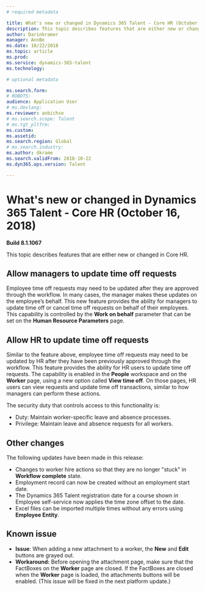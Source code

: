 ```yaml
---
# required metadata

title: What's new or changed in Dynamics 365 Talent - Core HR (October 16, 2018)
description: This topic describes features that are either new or changed in Microsoft Dynamics 365 Talent - Core HR.
author: Darinkramer
manager: AnnBe
ms.date: 10/22/2018
ms.topic: article
ms.prod: 
ms.service: dynamics-365-talent
ms.technology: 

# optional metadata

ms.search.form: 
# ROBOTS: 
audience: Application User
# ms.devlang: 
ms.reviewer: anbichse
# ms.search.scope: Talent
# ms.tgt_pltfrm: 
ms.custom: 
ms.assetid: 
ms.search.region: Global
# ms.search.industry: 
ms.author: dkrame
ms.search.validFrom: 2018-10-22
ms.dyn365.ops.version: Talent

---
```

# What's new or changed in Dynamics 365 Talent - Core HR (October 16, 2018)

**Build 8.1.1067**

This topic describes features that are either new or changed in Core HR.

## Allow managers to update time off requests

Employee time off requests may need to be updated after they are approved through the workflow. In many cases, the manager makes these updates on the employee’s behalf. This new feature provides the ability for managers to update time off or cancel time off requests on behalf of their employees. This capability is controlled by the **Work on behalf** parameter that can be set on the **Human Resource Parameters** page. 
 
## Allow HR to update time off requests

Similar to the feature above, employee time off requests may need to be updated by HR after they have been previously approved through the workflow. This feature provides the ability for HR users to update time off requests. The capability is enabled in the **People** workspace and on the **Worker** page, using a new option called **View time off**. On those pages, HR users can view requests and update time off transactions, similar to how managers can perform these actions.

The security duty that controls access to this functionality is:
- Duty: Maintain worker-specific leave and absence processes.
- Privilege: Maintain leave and absence requests for all workers.

## Other changes
The following updates have been made in this release:
- Changes to worker hire actions so that they are no longer "stuck" in **Workflow complete** state.
- Employment record can now be created without an employment start date.
- The Dynamics 365 Talent registration date for a course shown in Employee self-service now applies the time zone offset to the date.
- Excel files can be imported multiple times without any errors using **Employee Entity**.

## Known issue

- **Issue**: When adding a new attachment to a worker, the **New** and **Edit** buttons are grayed out. 
- **Workaround:** Before opening the attachment page, make sure that the FactBoxes on the **Worker** page are closed. If the FactBoxes are closed when the **Worker** page is loaded, the attachments buttons will be enabled. (This issue will be fixed in the next platform update.)

